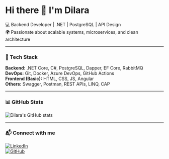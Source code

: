 # Hi there 👋 I'm Dilara

💻 Backend Developer | .NET | PostgreSQL | API Design  
🌍 Passionate about scalable systems, microservices, and clean architecture

---

### 🔧 Tech Stack
**Backend:** .NET Core, C#, PostgreSQL, Dapper, EF Core, RabbitMQ  
**DevOps:** Git, Docker, Azure DevOps, GitHub Actions  
**Frontend (Basic):** HTML, CSS, JS, Angular  
**Others:** Swagger, Postman, REST APIs, LINQ, CAP

---

### 📊 GitHub Stats
![Dilara's GitHub stats](https://github-readme-stats.vercel.app/api?username=dilaragirgin1&show_icons=true&theme=radical)

---

### 📬 Connect with me
[![LinkedIn](https://img.shields.io/badge/LinkedIn-dilaragirgin1-blue)](https://www.linkedin.com/in/dgirgin)  
[![GitHub](https://img.shields.io/badge/GitHub-dilaragirgin1-black)](https://github.com/dilaragirgin1)
